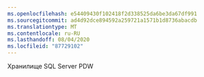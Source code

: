```yaml
---
ms.openlocfilehash: e54409430f102418f2d338525da6be3da67df991
ms.sourcegitcommit: ad4d92dce894592a259721a1571b1d8736abacdb
ms.translationtype: MT
ms.contentlocale: ru-RU
ms.lasthandoff: 08/04/2020
ms.locfileid: "87729102"
---
```

Хранилище SQL Server PDW
